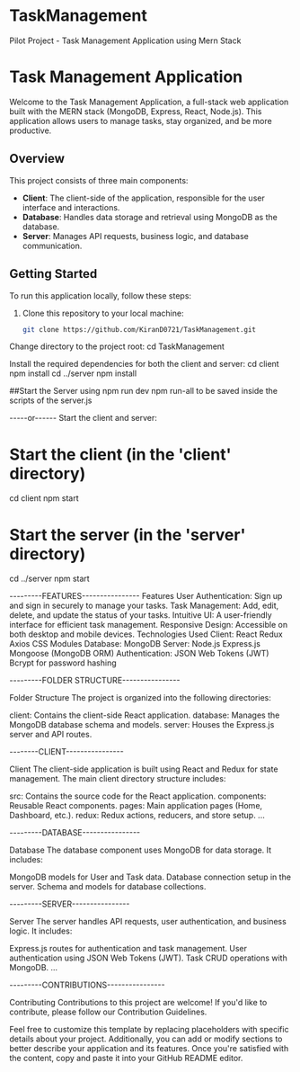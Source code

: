 # TaskManagement
Pilot Project - Task Management Application using Mern Stack

# Task Management Application

Welcome to the Task Management Application, a full-stack web application built with the MERN stack (MongoDB, Express, React, Node.js). This application allows users to manage tasks, stay organized, and be more productive.





## Overview

This project consists of three main components:

- **Client**: The client-side of the application, responsible for the user interface and interactions.
- **Database**: Handles data storage and retrieval using MongoDB as the database.
- **Server**: Manages API requests, business logic, and database communication.

## Getting Started

To run this application locally, follow these steps:

1. Clone this repository to your local machine:

   ```bash
   git clone https://github.com/KiranD0721/TaskManagement.git


Change directory to the project root:
cd TaskManagement

Install the required dependencies for both the client and server:
cd client
npm install
cd ../server
npm install


##Start the Server using 
npm run dev 
npm run-all to be saved inside the scripts of the server.js

-----or------
Start the client and server:
# Start the client (in the 'client' directory)
cd client
npm start

# Start the server (in the 'server' directory)
cd ../server
npm start

---------FEATURES----------------
Features
User Authentication: Sign up and sign in securely to manage your tasks.
Task Management: Add, edit, delete, and update the status of your tasks.
Intuitive UI: A user-friendly interface for efficient task management.
Responsive Design: Accessible on both desktop and mobile devices.
Technologies Used
Client:
React
Redux
Axios
CSS Modules
Database:
MongoDB
Server:
Node.js
Express.js
Mongoose (MongoDB ORM)
Authentication:
JSON Web Tokens (JWT)
Bcrypt for password hashing


---------FOLDER STRUCTURE----------------

Folder Structure
The project is organized into the following directories:

client: Contains the client-side React application.
database: Manages the MongoDB database schema and models.
server: Houses the Express.js server and API routes.


--------CLIENT----------------


Client
The client-side application is built using React and Redux for state management. The main client directory structure includes:

src: Contains the source code for the React application.
components: Reusable React components.
pages: Main application pages (Home, Dashboard, etc.).
redux: Redux actions, reducers, and store setup.
...

---------DATABASE----------------

Database
The database component uses MongoDB for data storage. It includes:

MongoDB models for User and Task data.
Database connection setup in the server.
Schema and models for database collections.


---------SERVER----------------


Server
The server handles API requests, user authentication, and business logic. It includes:

Express.js routes for authentication and task management.
User authentication using JSON Web Tokens (JWT).
Task CRUD operations with MongoDB.
...

---------CONTRIBUTIONS----------------

Contributing
Contributions to this project are welcome! If you'd like to contribute, please follow our Contribution Guidelines.



Feel free to customize this template by replacing placeholders with specific details about your project. Additionally, you can add or modify sections to better describe your application and its features. Once you're satisfied with the content, copy and paste it into your GitHub README editor.















   
